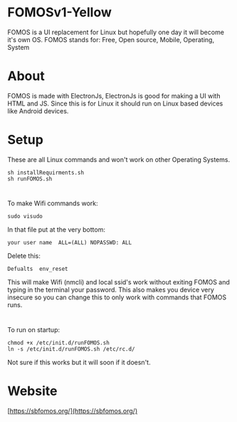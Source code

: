 # FOMOSv1-Yellow
FOMOS is a UI replacement for Linux but hopefully one day it will become it's own OS.
FOMOS stands for: Free, Open source, Mobile, Operating, System
#

# About
FOMOS is made with ElectronJs, ElectronJs is good for making a UI with HTML and JS.
Since this is for Linux it should run on Linux based devices like Android devices.
#

# Setup
These are all Linux commands and won't work on other Operating Systems.
```shell script
sh installRequirments.sh
sh runFOMOS.sh
```

#

To make Wifi commands work:
```shell script
sudo visudo
```

In that file put at the very bottom:
```shell script
your user name  ALL=(ALL) NOPASSWD: ALL
```

Delete this:
```shell script
Defualts  env_reset
```

This will make Wifi (nmcli) and local ssid's work without exiting FOMOS and typing in the terminal your password.
This also makes you device very insecure so you can change this to only work with commands that FOMOS runs.

#

To run on startup:
```shell script
chmod +x /etc/init.d/runFOMOS.sh
ln -s /etc/init.d/runFOMOS.sh /etc/rc.d/
```

Not sure if this works but it will soon if it doesn't.

#
# Website
[https://sbfomos.org/](https://sbfomos.org/)
